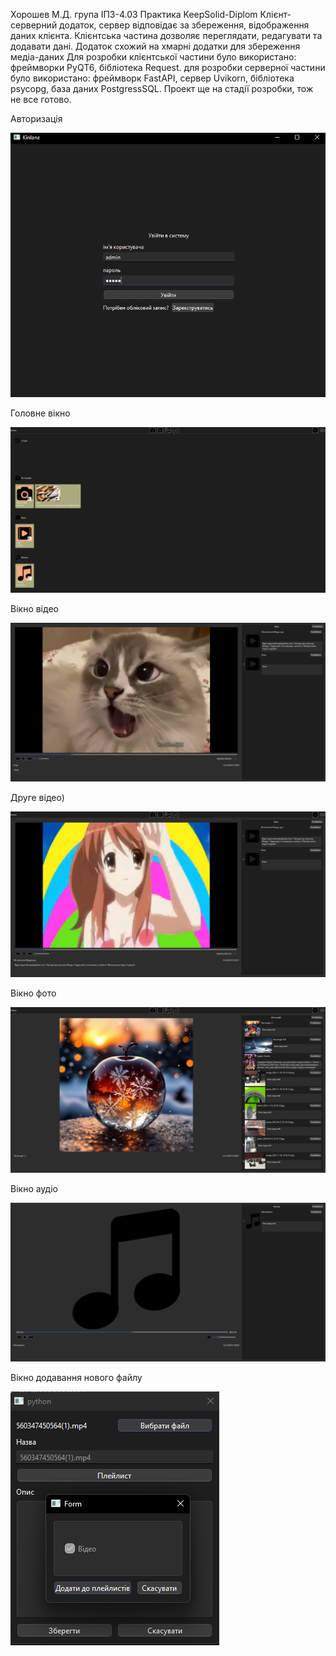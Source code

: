 Хорошев М.Д. група ІПЗ-4.03
Практика KeepSolid-Diplom
Клієнт-серверний додаток, сервер відповідає за збереження, відображення даних клієнта. Клієнтська частина дозволяє переглядати, редагувати та додавати дані.
Додаток схожий на хмарні додатки для збереження медіа-даних
Для розробки клієнтської частини було використано: фреймворки PyQT6, бібліотека Request.
для розробки серверної частини було використано: фреймворк FastAPI, сервер Uvikorn,   бібліотека psycopg, база даних PostgressSQL.
Проект ще на стадії розробки, тож не все готово.

Авторизація

![image](https://github.com/Frizx100/Kinlane-main/blob/main/screen/Snipaste_2025-02-10_19-29-08.png)

Головне вікно

![image](https://github.com/Frizx100/Kinlane-main/blob/main/screen/Snipaste_2025-02-10_19-26-333.png)

Вікно відео

![image](https://github.com/Frizx100/Kinlane-main/blob/main/screen/Snipaste_2025-02-10_19-32-51.png)

Друге відео)

![image](https://github.com/Frizx100/Kinlane-main/blob/main/screen/Snipaste_2025-02-10_19-33-21.png)

Вікно фото

![image](https://github.com/Frizx100/Kinlane-main/blob/main/screen/Snipaste_2025-02-10_19-30-48.png)

Вікно аудіо

![image](https://github.com/Frizx100/Kinlane-main/blob/main/screen/Snipaste_2025-02-10_19-33-35.png)

Вікно додавання нового файлу

![image](https://github.com/Frizx100/Kinlane-main/blob/main/screen/Snipaste_2025-02-10_19-53-36.png)
